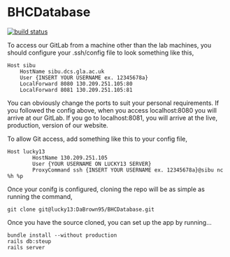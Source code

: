 # BHCDatabase

[![build status](http://localhost:8080/DaBrown95/BHCDatabase/badges/master/build.svg)](http://localhost:8080/DaBrown95/BHCDatabase/commits/master)

To access our GitLab from a machine other than the lab machines, you should configure your .ssh/config file to look something like this,

    Host sibu
        HostName sibu.dcs.gla.ac.uk
        User {INSERT YOUR USERNAME ex. 12345678a}
        LocalForward 8080 130.209.251.105:80
        LocalForward 8081 130.209.251.105:81
        
You can obviously change the ports to suit your personal requirements. If you followed the config above, when you access localhost:8080 you will arrive at our GitLab. If you go to localhost:8081, you will arrive at the live, production, version of our website.

To allow Git access, add something like this to your config file,

    Host lucky13
            HostName 130.209.251.105
            User {YOUR USERNAME ON LUCKY13 SERVER}
            ProxyCommand ssh {INSERT YOUR USERNAME ex. 12345678a}@sibu nc %h %p
            
Once your conifg is configured, cloning the repo will be as simple as running the command,

    git clone git@lucky13:DaBrown95/BHCDatabase.git
            
Once you have the source cloned, you can set up the app by running...

    bundle install --without production
    rails db:steup
    rails server
    
